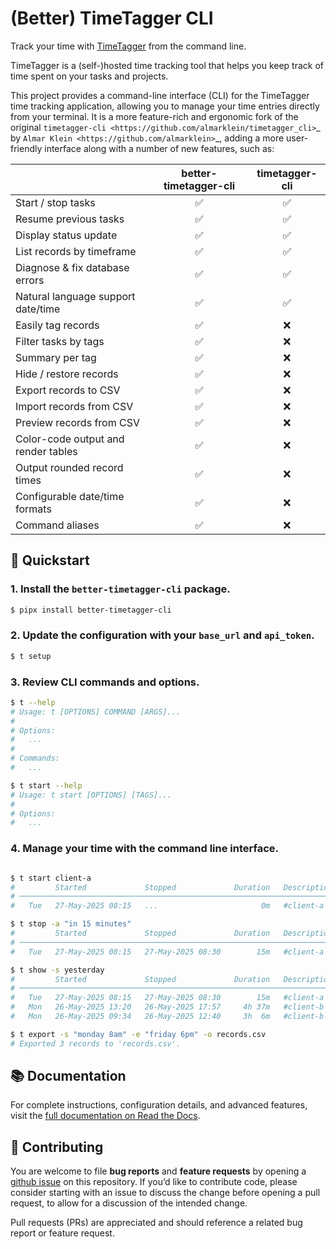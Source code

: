 # (Better) TimeTagger CLI

Track your time with [TimeTagger](https://timetagger.app/) from the command line.

TimeTagger is a (self-)hosted time tracking tool that helps you keep track of time spent on your tasks and projects.

This project provides a command-line interface (CLI) for the TimeTagger time tracking application, allowing you to manage your time entries directly from your terminal. It is a more feature-rich and ergonomic fork of the original `timetagger-cli <https://github.com/almarklein/timetagger_cli>`_ by `Almar Klein <https://github.com/almarklein>`_, adding a more user-friendly interface along with a number of new features, such as:

|                                     | **better-timetagger-cli** | timetagger-cli |
| ----------------------------------- | :-----------------------: | :------------: |
| Start / stop tasks                  |             ✅             |       ✅        |
| Resume previous tasks               |             ✅             |       ✅        |
| Display status update               |             ✅             |       ✅        |
| List records by timeframe           |             ✅             |       ✅        |
| Diagnose & fix database errors      |             ✅             |       ✅        |
| Natural language support date/time  |             ✅             |       ✅        |
| Easily tag records                  |             ✅             |       ❌        |
| Filter tasks by tags                |             ✅             |       ❌        |
| Summary per tag                     |             ✅             |       ❌        |
| Hide / restore records              |             ✅             |       ❌        |
| Export records to CSV               |             ✅             |       ❌        |
| Import records from CSV             |             ✅             |       ❌        |
| Preview records from CSV            |             ✅             |       ❌        |
| Color-code output and render tables |             ✅             |       ❌        |
| Output rounded record times         |             ✅             |       ❌        |
| Configurable date/time formats      |             ✅             |       ❌        |
| Command aliases                     |             ✅             |       ❌        |

## 🚀 Quickstart

### 1. Install the `better-timetagger-cli` package.

```bash
$ pipx install better-timetagger-cli
```

### 2. Update the configuration with your `base_url` and `api_token`.

```bash
$ t setup
```

### 3. Review CLI commands and options.

```bash
$ t --help
# Usage: t [OPTIONS] COMMAND [ARGS]...
#
# Options:
#   ...
#
# Commands:
#   ...

$ t start --help
# Usage: t start [OPTIONS] [TAGS]...
#
# Options:
#   ...
```

### 4. Manage your time with the command line interface.

```bash

$ t start client-a
#         Started             Stopped             Duration   Description
# ──────────────────────────────────────────────────────────────────────
#   Tue   27-May-2025 08:15   ...                       0m   #client-a

$ t stop -a "in 15 minutes"
#         Started             Stopped             Duration   Description
# ──────────────────────────────────────────────────────────────────────
#   Tue   27-May-2025 08:15   27-May-2025 08:30        15m   #client-a

$ t show -s yesterday
#         Started             Stopped             Duration   Description
# ──────────────────────────────────────────────────────────────────────
#   Tue   27-May-2025 08:15   27-May-2025 08:30        15m   #client-a
#   Mon   26-May-2025 13:20   26-May-2025 17:57     4h 37m   #client-b
#   Mon   26-May-2025 09:34   26-May-2025 12:40     3h  6m   #client-b

$ t export -s "monday 8am" -e "friday 6pm" -o records.csv
# Exported 3 records to 'records.csv'.
```

## 📚 Documentation

For complete instructions, configuration details, and advanced features, visit the [full documentation on Read the Docs](https://better-timetagger-cli.readthedocs.io/).

## 🤝 Contributing

You are welcome to file **bug reports** and **feature requests** by opening a [github issue](https://github.com/PassionateBytes/better-timetagger-cli/issues) on this repository. If you’d like to contribute code, please consider starting with an issue to discuss the change before opening a pull request, to allow for a discussion of the intended change.

Pull requests (PRs) are appreciated and should reference a related bug report or feature request.
